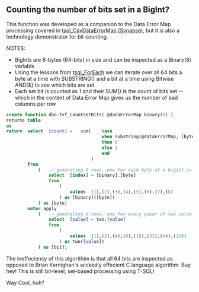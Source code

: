 ## Counting the number of bits set in a BigInt?

This function was developed as a companion to the Data Error Map processing covered in [tsql_CsvDataErrorMap (Synapse)](tsql_CsvDataErrorMap%20(Synapse).md), but it is also a technology demonstrator for bit counting.

NOTES:
* BigInts are 8-bytes (64-bits) in size and can be inspected as a Binary(8) variable
* Using the lessons from [tsql_ForEach](tsql_ForEach.md) we can iterate over all 64 bits a byte at a time with SUBSTRING() and a bit at a time using Bitwise AND(&) to see which bits are set
* Each set bit is counted as 1 and their SUM() is the count of bits set -- which in the context of Data Error Map gives us the number of bad columns per row

```sql
create function dbo.tvf_CountSetBits( @dataErrorMap binary(8) )
returns table
as
return  select  [count] =   sum(    case
                                    when substring(@dataErrorMap, [byte].[index], 1) & [bit].[value] = 0
                                    then 0
                                    else 1
                                    end
                                )
        from 
            (   -- generating 8 rows, one for each byte of a bigint in binary(8) form
                select  [index] = [binary].[byte]
                from    
                    (
                        values  (1),(2),(3),(4),(5),(6),(7),(8)
                    ) as [binary]([byte])
            ) as [byte]
        outer apply
            (   -- generating 8 rows, one for every power of two value in a byte
                select  [value] = two.[value]
                from    
                    (
                        values  (1),(2),(4),(8),(16),(32),(64),(128)
                    ) as two([value])
            ) as [bit];
```

The ineffeciency of this algorithim is that all 64 bits are inspected as opposed to Brian Kernighan's wickedly effecient C language algorithm. Buy hey! This is still bit-level, set-based processing using T-SQL!

Way Cool, huh?
